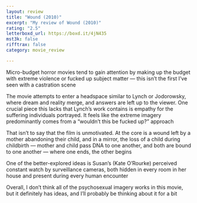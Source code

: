 ```yaml
---
layout: review
title: "Wound (2010)"
excerpt: "My review of Wound (2010)"
rating: "2.5"
letterboxd_url: https://boxd.it/4jN435
mst3k: false
rifftrax: false
category: movie_review

---
```


Micro-budget horror movies tend to gain attention by making up the budget with extreme violence or fucked up subject matter — this isn’t the first I’ve seen with a castration scene

The movie attempts to enter a headspace similar to Lynch or Jodorowsky, where dream and reality merge, and answers are left up to the viewer. One crucial piece this lacks that Lynch’s work contains is empathy for the suffering individuals portrayed. It feels like the extreme imagery predominantly comes from a “wouldn’t this be fucked up?” approach

That isn’t to say that the film is unmotivated. At the core is a wound left by a mother abandoning their child, and in a mirror, the loss of a child during childbirth — mother and child pass DNA to one another, and both are bound to one another — where one ends, the other begins

One of the better-explored ideas is Susan’s (Kate O’Rourke) perceived constant watch by surveillance cameras, both hidden in every room in her house and present during every human encounter

Overall, I don’t think all of the psychosexual imagery works in this movie, but it definitely has ideas, and I’ll probably be thinking about it for a bit
